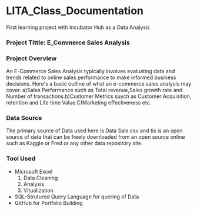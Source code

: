 # LITA_Class_Documentation
First learning project with Incubator Hub as a Data Analysis

### Project Tittle: E_Commerce Sales Analysis

### Project Overview
An E-Commerce Sales Analysis typically involves evaluating data and trends related to online sales performance to make informed business decisions. Here's a basic outline of what an e-commerce sales analysis may cover. a)Sales Performance such as Total revenue,Sales growth rate and Number of transactions.b)Customer Metrics suych as Customer Acquisition, retention and Life time Value.C)Marketing effectiveness etc.

### Data Source
The primary source of Data used here is Data Sale.csv and tis is an open source of data that can be freely downloaded from an open source online such as Kaggle or Fred or any other data repository site.

### Tool Used
- Microsoft Excel
  1. Data Cleaning
  2. Analysis
  3. Vitualization
- SQL-Strutured Query Language for quering of Data
- GitHub for Portfolio Building
 

